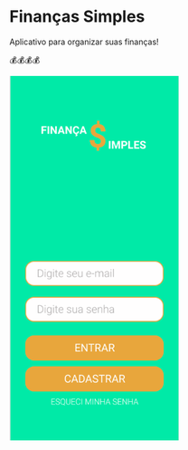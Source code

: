 # Finanças Simples

Aplicativo para organizar suas finanças!

💰💰💰💰


<img src="screenshots/login.png" width=300>   



